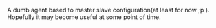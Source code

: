 A dumb agent based to master slave configuration(at least for now ;p ). Hopefully it may become useful at some point of time.
